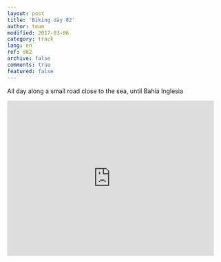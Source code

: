 ```yaml
---   
layout: post 
title: 'Biking day 82'  
author: team 
modified: 2017-03-06
category: track 
lang: en 
ref: d82
archive: false 
comments: true 
featured: false 
--- 
```


 All day along a small road close to the sea, until Bahia Inglesia 

<iframe width='480' height='360' src='http://track-kit.net/maps_s3/?v=embed&track=237034.gpx' frameborder='0' allowfullscreen></iframe>